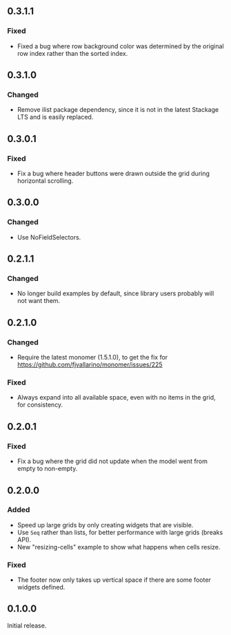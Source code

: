 ## 0.3.1.1
### Fixed
- Fixed a bug where row background color was determined by the original row index rather than the sorted index.

## 0.3.1.0
### Changed
- Remove ilist package dependency, since it is not in the latest Stackage LTS and is easily replaced.

## 0.3.0.1
### Fixed
- Fix a bug where header buttons were drawn outside the grid during horizontal scrolling.

## 0.3.0.0
### Changed
- Use NoFieldSelectors.

## 0.2.1.1
### Changed
- No longer build examples by default, since library users probably will not want them. 

## 0.2.1.0
### Changed
- Require the latest monomer (1.5.1.0), to get the fix for https://github.com/fjvallarino/monomer/issues/225
### Fixed
- Always expand into all available space, even with no items in the grid, for consistency.

## 0.2.0.1
### Fixed
- Fix a bug where the grid did not update when the model went from empty to non-empty.

## 0.2.0.0
### Added
- Speed up large grids by only creating widgets that are visible.
- Use `Seq` rather than lists, for better performance with large grids (breaks API).
- New "resizing-cells" example to show what happens when cells resize.
### Fixed
- The footer now only takes up vertical space if there are some footer widgets defined.

## 0.1.0.0

Initial release.